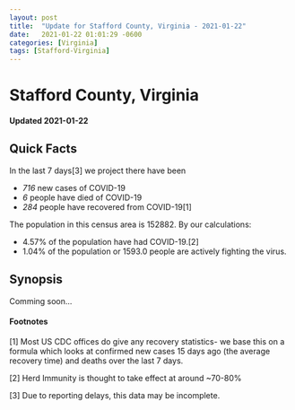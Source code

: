 ```yaml
---
layout: post
title:  "Update for Stafford County, Virginia - 2021-01-22"
date:   2021-01-22 01:01:29 -0600
categories: [Virginia]
tags: [Stafford-Virginia]
---
```


# Stafford County, Virginia
#### Updated 2021-01-22

## Quick Facts

In the last 7 days[3] we project there have been
- *716* new cases of COVID-19
- *6* people have died of COVID-19
- *284* people have recovered from COVID-19[1]

The population in this census area is 152882. By our calculations:
- 4.57% of the population have had COVID-19.[2]
- 1.04% of the population or 1593.0 people are actively fighting the virus.

## Synopsis

Comming soon...


#### Footnotes

[1] Most US CDC offices do give any recovery statistics- we base this on a formula which looks at confirmed new cases
15 days ago (the average recovery time) and deaths over the last 7 days.

[2] Herd Immunity is thought to take effect at around ~70-80%

[3] Due to reporting delays, this data may be incomplete.
 
    